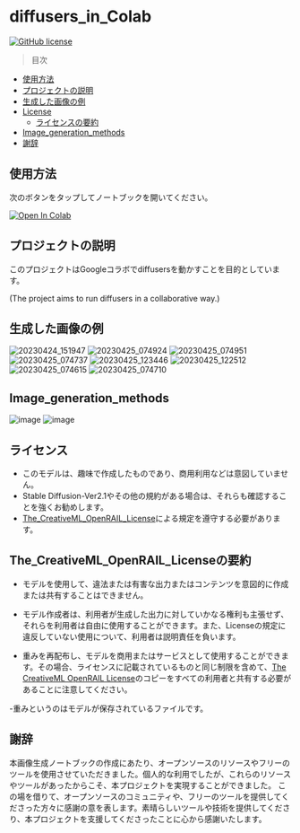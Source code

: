 # diffusers_in_Colab

[![GitHub license](https://img.shields.io/badge/license-Apache-blue.svg)](
https://github.com/drkostas/COSC525-Project1/blob/master/LICENSE)

>目次
+ [使用方法](#使用方法)
+ [プロジェクトの説明](#プロジェクトの説明)
+ [生成した画像の例](#生成した画像の例)
+ [License](#ライセンス)
     + [ライセンスの要約](#ライセンスの要約)
+ [Image_generation_methods](#Image_generation_methods) 
+ [謝辞](#謝辞)

##  使用方法<a name = "使用方法"></a>
次のボタンをタップしてノートブックを開いてください。

[![Open In Colab](https://colab.research.google.com/assets/colab-badge.svg)](https://colab.research.google.com/github/suzukimain/diffusers_in_Colab/blob/main/Image_generation_ver_Bete.ipynb)


##  プロジェクトの説明<a name = "プロジェクトの説明"></a>
このプロジェクトはGoogleコラボでdiffusersを動かすことを目的としています。

(The project aims to run diffusers in a collaborative way.)





##  生成した画像の例<a name = "画像の例"></a>

![20230424_151947](https://github.com/suzukimain/image/assets/131413573/c9e45d4a-3e65-4d00-9958-15f5713884a0)
![20230425_074924](https://github.com/suzukimain/image/assets/131413573/4cf3410a-99c5-4247-87eb-dd19535eb4e2)
![20230425_074951](https://github.com/suzukimain/image/assets/131413573/a7248abc-3d19-45f0-b05a-1e9c665cc6a8)
![20230425_074737](https://github.com/suzukimain/image/assets/131413573/9a3e2172-eed8-43f5-85d3-babbbbe01a90)
![20230425_123446](https://github.com/suzukimain/image/assets/131413573/8df5793a-0eea-4179-8d54-946fb69d5a85)
![20230425_122512](https://github.com/suzukimain/image/assets/131413573/ff577a7d-45e7-4844-aa98-4621a880278d)
![20230425_074615](https://github.com/suzukimain/image/assets/131413573/4d97361b-268f-44b3-808e-0c036360d48f)
![20230425_074710](https://github.com/suzukimain/image/assets/131413573/d5d67630-e67d-4bff-ab4c-6771e0f01079)


##  Image_generation_methods<a name = "Image_generation_methods"></a>
![image](https://github.com/suzukimain/diffusers_in_Colab/assets/131413573/d83a98bc-d3db-462d-8bde-9a142d9c369c)
![image](https://github.com/suzukimain/diffusers_in_Colab/assets/131413573/b728aac2-a2b3-468d-991e-6f37cfa6aef7)

## ライセンス<a name = "License"></a>

* このモデルは、趣味で作成したものであり、商用利用などは意図していません。
* Stable Diffusion-Ver2.1やその他の規約がある場合は、それらも確認することを強くお勧めします。
* [The_CreativeML_OpenRAIL_License](https://huggingface.co/spaces/CompVis/stable-diffusion-license)による規定を遵守する必要があります。

##  The_CreativeML_OpenRAIL_Licenseの要約<a name = "ライセンスの要約"></a>

* モデルを使用して、違法または有害な出力またはコンテンツを意図的に作成または共有することはできません。

* モデル作成者は、利用者が生成した出力に対していかなる権利も主張せず、それらを利用者は自由に使用することができます。また、Licenseの規定に違反していない使用について、利用者は説明責任を負います。

* 重みを再配布し、モデルを商用またはサービスとして使用することができます。その場合、ライセンスに記載されているものと同じ制限を含めて、[The CreativeML OpenRAIL License](https://huggingface.co/spaces/CompVis/stable-diffusion-license)のコピーをすべての利用者と共有する必要があることに注意してください。

-重みというのはモデルが保存されているファイルです。



## 謝辞<a name = "謝辞"></a>

本画像生成ノートブックの作成にあたり、オープンソースのリソースやフリーのツールを使用させていただきました。個人的な利用でしたが、これらのリソースやツールがあったからこそ、本プロジェクトを実現することができました。 この場を借りて、オープンソースのコミュニティや、フリーのツールを提供してくださった方々に感謝の意を表します。素晴らしいツールや技術を提供してくださり、本プロジェクトを支援してくださったことに心から感謝いたします。



